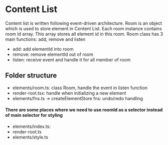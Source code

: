 # Content List

Content list is written following event-driven architecture. Room is an object which is used to store element in Content List. Each room instance contains room Id array. This array stores all element id in this room. Room class has 3 main functions: add, remove and listen

* add: add elementId into room
* remove: remove elementId out of room
* listen: receive event and handle it for all member of room

## Folder structure

* elements/room.ts: class Room,  handle the event in listen function
* render-root.tsx: handle when initializing  a new element
* elements/fns.ts -> createElementStore fns: undo/redo handling

#### There are some places where we need to use roomId as a selector instead of main selector for styling

* elements/index.ts:
* render-root.ts
* elements/style.ts
